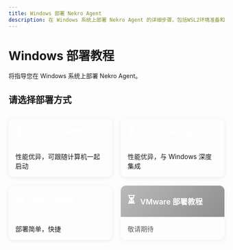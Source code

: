```yaml
---
title: Windows 部署 Nekro Agent
description: 在 Windows 系统上部署 Nekro Agent 的详细步骤，包括WSL2环境准备和两种部署方式的完整指南
---
```


# Windows 部署教程

将指导您在 Windows 系统上部署 Nekro Agent。

## 请选择部署方式

<div class="deploy-container">
  <a class="deploy-option" href="/docs/02_quick_start/deploy/windows/hyperv">
    <div class="option-header hyperv">
      <span class="option-icon">🚀</span>
      <span class="option-title">Hyper-V 部署教程</span>
    </div>
    <div class="option-desc">性能优异，可跟随计算机一起启动</div>
  </a>
  
  <a class="deploy-option" href="/docs/02_quick_start/deploy/windows/wsl">
    <div class="option-header wsl">
      <span class="option-icon">🐧</span>
      <span class="option-title">WSL2 部署教程</span>
    </div>
    <div class="option-desc">性能优异，与 Windows 深度集成</div>
  </a>
  
  <a class="deploy-option" href="/docs/02_quick_start/deploy/windows/iso">
    <div class="option-header iso">
      <span class="option-icon">💿</span>
      <span class="option-title">完整系统镜像</span>
    </div>
    <div class="option-desc">部署简单，快捷</div>
  </a>
  
  <a class="deploy-option disabled">
    <div class="option-header vmware">
      <span class="option-icon">⏳</span>
      <span class="option-title">VMware 部署教程</span>
    </div>
    <div class="option-desc">敬请期待</div>
  </a>
</div>

<style>
.deploy-container {
  display: grid;
  grid-template-columns: repeat(auto-fit, minmax(240px, 1fr));
  gap: 20px;
  margin: 30px 0;
}

.deploy-option {
  display: flex;
  flex-direction: column;
  border-radius: 12px;
  overflow: hidden;
  box-shadow: 0 2px 10px rgba(0, 0, 0, 0.08);
  transition: all 0.3s ease;
  text-decoration: none !important;
  background: var(--vp-c-bg-soft);
  border: 1px solid var(--vp-c-divider);
}

.deploy-option:hover {
  transform: translateY(-3px);
  box-shadow: 0 5px 15px rgba(0, 0, 0, 0.1);
  border-color: var(--vp-c-brand-light);
}

.option-header {
  display: flex;
  align-items: center;
  padding: 16px;
  color: #fff;
  font-weight: 600;
}

.option-header.hyperv {
  background: linear-gradient(135deg, var(--vp-c-brand-light), var(--vp-c-brand-dark));
}

.option-header.wsl {
  background: linear-gradient(135deg, var(--vp-c-brand), var(--vp-c-brand-darker));
}

.option-header.iso {
  background: linear-gradient(135deg, var(--vp-c-brand-lighter), var(--vp-c-brand));
}

.option-header.vmware {
  background: linear-gradient(135deg, #9e9e9e, #616161);
}

.option-icon {
  font-size: 1.5rem;
  margin-right: 12px;
}

.option-title {
  font-size: 1.1rem;
}

.option-desc {
  padding: 16px;
  color: var(--vp-c-text-2);
  font-size: 0.95rem;
  flex-grow: 1;
  display: flex;
  align-items: center;
  border-top: none;
  margin: 0;
}

.deploy-option.disabled {
  opacity: 0.7;
  cursor: not-allowed;
}

.deploy-option.disabled:hover {
  transform: none;
  box-shadow: 0 2px 10px rgba(0, 0, 0, 0.08);
  border-color: var(--vp-c-divider);
}
</style>

